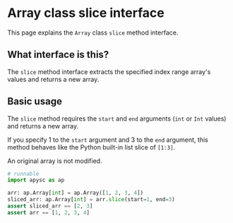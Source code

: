 # Array class slice interface

This page explains the `Array` class `slice` method interface.

## What interface is this?

The `slice` method interface extracts the specified index range array's values and returns a new array.

## Basic usage

The `slice` method requires the `start` and `end` arguments (`int` or `Int` values) and returns a new array.

If you specify 1 to the `start` argument and 3 to the `end` argument, this method behaves like the Python built-in list slice of `[1:3]`.

An original array is not modified.

```py
# runnable
import apysc as ap

arr: ap.Array[int] = ap.Array([1, 2, 3, 4])
sliced_arr: ap.Array[int] = arr.slice(start=1, end=3)
assert sliced_arr == [2, 3]
assert arr == [1, 2, 3, 4]
```
